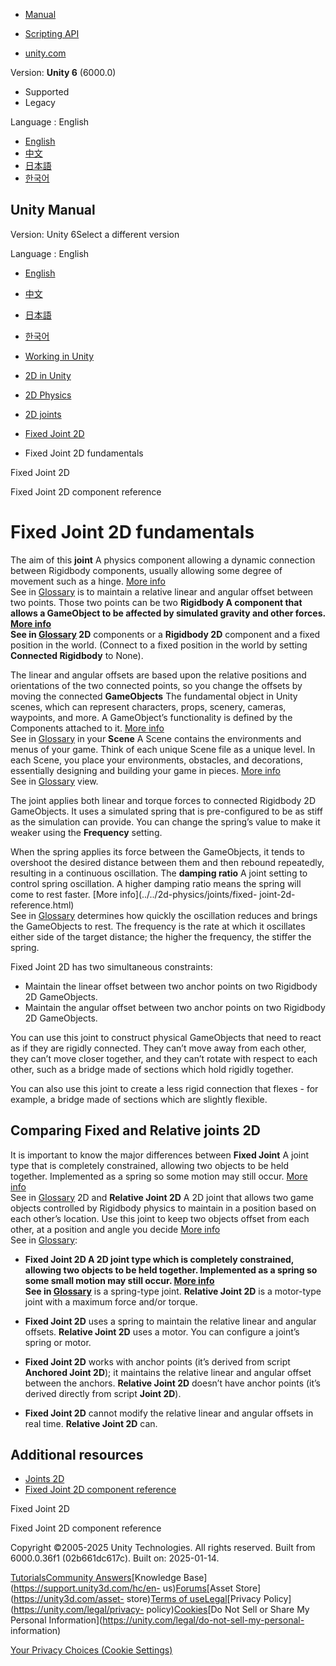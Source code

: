 [](https://docs.unity3d.com)

  * [Manual](../Manual/index.html)
  * [Scripting API](../ScriptReference/index.html)

  * [unity.com](https://unity.com/)

Version: **Unity 6** (6000.0)

  * Supported
  * Legacy

Language : English

  * [English](/Manual/2d-physics/joints/fixed-joint-2d-fundamentals.html)
  * [中文](/cn/current/Manual/2d-physics/joints/fixed-joint-2d-fundamentals.html)
  * [日本語](/ja/current/Manual/2d-physics/joints/fixed-joint-2d-fundamentals.html)
  * [한국어](/kr/current/Manual/2d-physics/joints/fixed-joint-2d-fundamentals.html)

[](https://docs.unity3d.com)

## Unity Manual

Version: Unity 6Select a different version

Language : English

  * [English](/Manual/2d-physics/joints/fixed-joint-2d-fundamentals.html)
  * [中文](/cn/current/Manual/2d-physics/joints/fixed-joint-2d-fundamentals.html)
  * [日本語](/ja/current/Manual/2d-physics/joints/fixed-joint-2d-fundamentals.html)
  * [한국어](/kr/current/Manual/2d-physics/joints/fixed-joint-2d-fundamentals.html)

  * [Working in Unity](../../working-in-unity.html)
  * [2D in Unity](../../Unity2D.html)
  * [2D Physics](../../2d-physics/2d-physics.html)
  * [2D joints](../../2d-physics/joints/2d-joints-landing.html)
  * [Fixed Joint 2D](../../2d-physics/joints/fixed-joint-2d-landing.html)
  * Fixed Joint 2D fundamentals

[](../../2d-physics/joints/fixed-joint-2d-landing.html)

Fixed Joint 2D

[](../../2d-physics/joints/fixed-joint-2d-reference.html)

Fixed Joint 2D component reference

# Fixed Joint 2D fundamentals

The aim of this **joint** A physics component allowing a dynamic connection
between Rigidbody components, usually allowing some degree of movement such as
a hinge. [More info](../../Joints.html)  
See in [Glossary](../../Glossary.html#joint) is to maintain a relative linear
and angular offset between two points. Those two points can be two
****Rigidbody** A component that allows a GameObject to be affected by
simulated gravity and other forces. [More info](../../class-Rigidbody.html)  
See in [Glossary](../../Glossary.html#Rigidbody) 2D** components or a
**Rigidbody 2D** component and a fixed position in the world. (Connect to a
fixed position in the world by setting **Connected Rigidbody** to None).

The linear and angular offsets are based upon the relative positions and
orientations of the two connected points, so you change the offsets by moving
the connected **GameObjects** The fundamental object in Unity scenes, which
can represent characters, props, scenery, cameras, waypoints, and more. A
GameObject’s functionality is defined by the Components attached to it. [More
info](../../class-GameObject.html)  
See in [Glossary](../../Glossary.html#GameObject) in your **Scene** A Scene
contains the environments and menus of your game. Think of each unique Scene
file as a unique level. In each Scene, you place your environments, obstacles,
and decorations, essentially designing and building your game in pieces. [More
info](../../CreatingScenes.html)  
See in [Glossary](../../Glossary.html#Scene) view.

The joint applies both linear and torque forces to connected Rigidbody 2D
GameObjects. It uses a simulated spring that is pre-configured to be as stiff
as the simulation can provide. You can change the spring’s value to make it
weaker using the **Frequency** setting.

When the spring applies its force between the GameObjects, it tends to
overshoot the desired distance between them and then rebound repeatedly,
resulting in a continuous oscillation. The **damping ratio** A joint setting
to control spring oscillation. A higher damping ratio means the spring will
come to rest faster. [More info](../../2d-physics/joints/fixed-
joint-2d-reference.html)  
See in [Glossary](../../Glossary.html#DampingRatio) determines how quickly the
oscillation reduces and brings the GameObjects to rest. The frequency is the
rate at which it oscillates either side of the target distance; the higher the
frequency, the stiffer the spring.

Fixed Joint 2D has two simultaneous constraints:

  * Maintain the linear offset between two anchor points on two Rigidbody 2D GameObjects.
  * Maintain the angular offset between two anchor points on two Rigidbody 2D GameObjects.

You can use this joint to construct physical GameObjects that need to react as
if they are rigidly connected. They can’t move away from each other, they
can’t move closer together, and they can’t rotate with respect to each other,
such as a bridge made of sections which hold rigidly together.

You can also use this joint to create a less rigid connection that flexes -
for example, a bridge made of sections which are slightly flexible.

## Comparing Fixed and Relative joints 2D

It is important to know the major differences between **Fixed Joint** A joint
type that is completely constrained, allowing two objects to be held together.
Implemented as a spring so some motion may still occur. [More
info](../../class-FixedJoint.html)  
See in [Glossary](../../Glossary.html#FixedJoint) 2D and **Relative Joint 2D**
A 2D joint that allows two game objects controlled by Rigidbody physics to
maintain in a position based on each other’s location. Use this joint to keep
two objects offset from each other, at a position and angle you decide [More
info](../../2d-physics/joints/relative-joint-2d-reference.html)  
See in [Glossary](../../Glossary.html#RelativeJoint2D):

  * ****Fixed Joint 2D** A 2D joint type which is completely constrained, allowing two objects to be held together. Implemented as a spring so some small motion may still occur. [More info](../../2d-physics/joints/fixed-joint-2d-reference.html)  
See in [Glossary](../../Glossary.html#FixedJoint2D)** is a spring-type joint.
**Relative Joint 2D** is a motor-type joint with a maximum force and/or
torque.

  * **Fixed Joint 2D** uses a spring to maintain the relative linear and angular offsets. **Relative Joint 2D** uses a motor. You can configure a joint’s spring or motor.
  * **Fixed Joint 2D** works with anchor points (it’s derived from script **Anchored Joint 2D**); it maintains the relative linear and angular offset between the anchors. **Relative Joint 2D** doesn’t have anchor points (it’s derived directly from script **Joint 2D**).
  * **Fixed Joint 2D** cannot modify the relative linear and angular offsets in real time. **Relative Joint 2D** can.

## Additional resources

  * [Joints 2D](./2d-joints-landing.html)
  * [Fixed Joint 2D component reference](fixed-joint-2d-reference.html)

[](../../2d-physics/joints/fixed-joint-2d-landing.html)

Fixed Joint 2D

[](../../2d-physics/joints/fixed-joint-2d-reference.html)

Fixed Joint 2D component reference

Copyright ©2005-2025 Unity Technologies. All rights reserved. Built from
6000.0.36f1 (02b661dc617c). Built on: 2025-01-14.

[Tutorials](https://learn.unity.com/)[Community
Answers](https://answers.unity3d.com)[Knowledge
Base](https://support.unity3d.com/hc/en-
us)[Forums](https://forum.unity3d.com)[Asset Store](https://unity3d.com/asset-
store)[Terms of
use](https://docs.unity3d.com/Manual/TermsOfUse.html)[Legal](https://unity.com/legal)[Privacy
Policy](https://unity.com/legal/privacy-
policy)[Cookies](https://unity.com/legal/cookie-policy)[Do Not Sell or Share
My Personal Information](https://unity.com/legal/do-not-sell-my-personal-
information)

[Your Privacy Choices (Cookie Settings)](javascript:void\(0\);)

